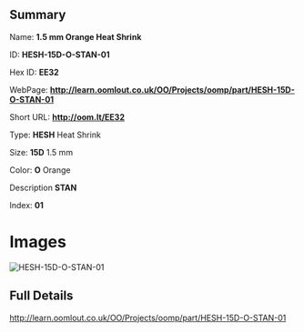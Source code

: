 

## Summary
 
Name: __1.5 mm Orange Heat Shrink__

ID: __HESH-15D-O-STAN-01__

Hex ID: __EE32__

WebPage: __http://learn.oomlout.co.uk/OO/Projects/oomp/part/HESH-15D-O-STAN-01__

Short URL: __http://oom.lt/EE32__


Type: __HESH__ Heat Shrink 

Size: __15D__ 1.5 mm 

Color: __O__ Orange 

Description __STAN__  

Index: __01__


# Images
![HESH-15D-O-STAN-01](http://oomlout.com/oomp-gen/parts/HESH-15D-O-STAN-01/HESH-15D-O-STAN-01_420.jpg)



## Full Details

 http://learn.oomlout.co.uk/OO/Projects/oomp/part/HESH-15D-O-STAN-01














